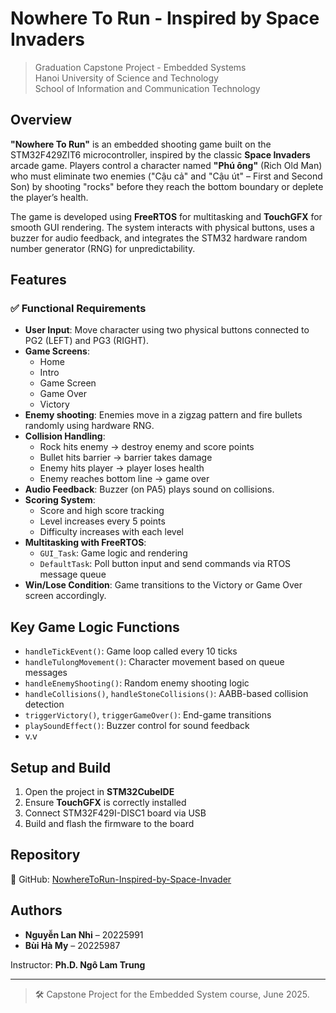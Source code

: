 # Nowhere To Run - Inspired by Space Invaders

> Graduation Capstone Project - Embedded Systems  
> Hanoi University of Science and Technology  
> School of Information and Communication Technology  

## Overview

**"Nowhere To Run"** is an embedded shooting game built on the STM32F429ZIT6 microcontroller, inspired by the classic **Space Invaders** arcade game. Players control a character named **"Phú ông"** (Rich Old Man) who must eliminate two enemies ("Cậu cả" and "Cậu út" – First and Second Son) by shooting "rocks" before they reach the bottom boundary or deplete the player’s health.

The game is developed using **FreeRTOS** for multitasking and **TouchGFX** for smooth GUI rendering. The system interacts with physical buttons, uses a buzzer for audio feedback, and integrates the STM32 hardware random number generator (RNG) for unpredictability.

## Features

### ✅ Functional Requirements

- **User Input**: Move character using two physical buttons connected to PG2 (LEFT) and PG3 (RIGHT).
- **Game Screens**:  
  - Home  
  - Intro  
  - Game Screen  
  - Game Over  
  - Victory
- **Enemy shooting**: Enemies move in a zigzag pattern and fire bullets randomly using hardware RNG.
- **Collision Handling**:  
  - Rock hits enemy → destroy enemy and score points  
  - Bullet hits barrier → barrier takes damage  
  - Enemy hits player → player loses health  
  - Enemy reaches bottom line → game over
- **Audio Feedback**: Buzzer (on PA5) plays sound on collisions.
- **Scoring System**:  
  - Score and high score tracking  
  - Level increases every 5 points  
  - Difficulty increases with each level
- **Multitasking with FreeRTOS**:  
  - `GUI_Task`: Game logic and rendering  
  - `DefaultTask`: Poll button input and send commands via RTOS message queue
- **Win/Lose Condition**: Game transitions to the Victory or Game Over screen accordingly.

## Key Game Logic Functions

- `handleTickEvent()`: Game loop called every 10 ticks
- `handleTulongMovement()`: Character movement based on queue messages
- `handleEnemyShooting()`: Random enemy shooting logic
- `handleCollisions()`, `handleStoneCollisions()`: AABB-based collision detection
- `triggerVictory()`, `triggerGameOver()`: End-game transitions
- `playSoundEffect()`: Buzzer control for sound feedback
- v.v

## Setup and Build

1. Open the project in **STM32CubeIDE**
2. Ensure **TouchGFX** is correctly installed
3. Connect STM32F429I-DISC1 board via USB
4. Build and flash the firmware to the board

## Repository

🔗 GitHub: [NowhereToRun-Inspired-by-Space-Invader](https://github.com/luquorus/NowhereToRun-Inspired-by-Space-Invader)

## Authors

- **Nguyễn Lan Nhi** – 20225991  
- **Bùi Hà My** – 20225987  

Instructor: **Ph.D. Ngô Lam Trung**

---

> 🛠️ Capstone Project for the Embedded System course, June 2025.
